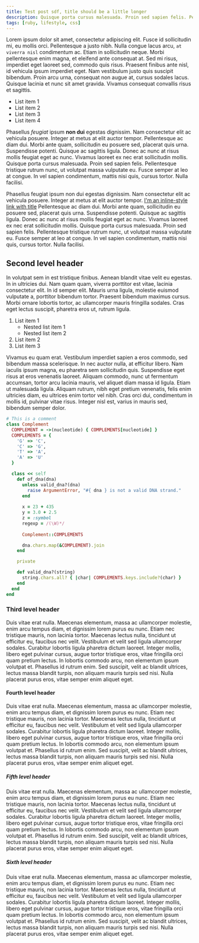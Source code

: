 ```yaml
---
title: Test post sdf, title should be a little longer
description: Quisque porta cursus malesuada. Proin sed sapien felis. Pellentesque tristique rutrum nunc, ut volutpat massa vulputate eu. Fusce semper at leo at congue. In vel sapien condimentum, mattis nisi quis, cursus tortor. Nulla facilisi.
tags: [ruby, lifestyle, css]
---
```


Lorem ipsum dolor sit amet, consectetur adipiscing elit. Fusce id sollicitudin mi, eu mollis orci. Pellentesque a justo nibh. Nulla congue lacus arcu, `at viverra nisl` condimentum ac. Etiam in sollicitudin neque. Morbi pellentesque enim magna, et eleifend ante consequat at. Sed mi risus, imperdiet eget laoreet sed, commodo quis risus. Praesent finibus ante nisl, id vehicula ipsum imperdiet eget. Nam vestibulum justo quis suscipit bibendum. Proin arcu urna, consequat non augue at, cursus sodales lacus. Quisque lacinia et nunc sit amet gravida. Vivamus consequat convallis risus et sagittis.

- List item 1
- List item 2
- List item 3
- List item 4

Phasellus *feugiat* ipsum **non dui** egestas dignissim. Nam consectetur elit ac vehicula posuere. Integer at metus at elit auctor tempor. Pellentesque ac diam dui. Morbi ante quam, sollicitudin eu posuere sed, placerat quis urna. Suspendisse potenti. Quisque ac sagittis ligula. Donec ac nunc at risus mollis feugiat eget ac nunc. Vivamus laoreet ex nec erat sollicitudin mollis. Quisque porta cursus malesuada. Proin sed sapien felis. Pellentesque tristique rutrum nunc, ut volutpat massa vulputate eu. Fusce semper at leo at congue. In vel sapien condimentum, mattis nisi quis, cursus tortor. Nulla facilisi.

Phasellus feugiat ipsum non dui egestas dignissim. Nam consectetur elit ac vehicula posuere. Integer at metus at elit auctor tempor. [I'm an inline-style link with title](https://www.google.com "Google's Homepage") Pellentesque ac diam dui. Morbi ante quam, sollicitudin eu posuere sed, placerat quis urna. Suspendisse potenti. Quisque ac sagittis ligula. Donec ac nunc at risus mollis feugiat eget ac nunc. Vivamus laoreet ex nec erat sollicitudin mollis. Quisque porta cursus malesuada. Proin sed sapien felis. Pellentesque tristique rutrum nunc, ut volutpat massa vulputate eu. Fusce semper at leo at congue. In vel sapien condimentum, mattis nisi quis, cursus tortor. Nulla facilisi.

## Second level header

In volutpat sem in est tristique finibus. Aenean blandit vitae velit eu egestas. In in ultricies dui. Nam quam quam, viverra porttitor est vitae, lacinia consectetur elit. In id semper elit. Mauris urna ligula, molestie euismod vulputate a, porttitor bibendum tortor. Praesent bibendum maximus cursus. Morbi ornare lobortis tortor, ac ullamcorper mauris fringilla sodales. Cras eget lectus suscipit, pharetra eros ut, rutrum ligula.

1. List item 1
    - Nested list item 1
    - Nested list item 2
2. List item 2
3. List item 3

Vivamus eu quam erat. Vestibulum imperdiet sapien a eros commodo, sed bibendum massa scelerisque. In nec auctor nulla, at efficitur libero. Nam iaculis ipsum magna, eu pharetra sem sollicitudin quis. Suspendisse eget risus at eros venenatis laoreet. Aliquam commodo, nunc ut fermentum accumsan, tortor arcu lacinia mauris, vel aliquet diam massa id ligula. Etiam ut malesuada ligula. Aliquam rutrum, nibh eget pretium venenatis, felis enim ultricies diam, eu ultrices enim tortor vel nibh. Cras orci dui, condimentum in mollis id, pulvinar vitae risus. Integer nisl est, varius in mauris sed, bibendum semper dolor.

```ruby
# This is a comment
class Complement
  COMPLEMENT = ->(nucleotide) { COMPLEMENTS[nucleotide] }
  COMPLEMENTS = {
    'G' => 'C',
    'C' => 'G',
    'T' => 'A',
    'A' => 'U'
  }

  class << self
    def of_dna(dna)
      unless valid_dna?(dna)
        raise ArgumentError, "#{ dna } is not a valid DNA strand."
      end
      
      x = 23 + 435
      y = 3.0 + 2.5
      z = :symbol
      regexp = /(\W)*/
      
      Complement::COMPLEMENTS

      dna.chars.map(&COMPLEMENT).join
    end

    private

    def valid_dna?(string)
      string.chars.all? { |char| COMPLEMENTS.keys.include?(char) }
    end
  end
end
```

### Third level header

Duis vitae erat nulla. Maecenas elementum, massa ac ullamcorper molestie, enim arcu tempus diam, et dignissim lorem purus eu nunc. Etiam nec tristique mauris, non lacinia tortor. Maecenas lectus nulla, tincidunt ut efficitur eu, faucibus nec velit. Vestibulum et velit sed ligula ullamcorper sodales. Curabitur lobortis ligula pharetra dictum laoreet. Integer mollis, libero eget pulvinar cursus, augue tortor tristique eros, vitae fringilla orci quam pretium lectus. In lobortis commodo arcu, non elementum ipsum volutpat et. Phasellus id rutrum enim. Sed suscipit, velit ac blandit ultrices, lectus massa blandit turpis, non aliquam mauris turpis sed nisi. Nulla placerat purus eros, vitae semper enim aliquet eget. 

#### Fourth level header

Duis vitae erat nulla. Maecenas elementum, massa ac ullamcorper molestie, enim arcu tempus diam, et dignissim lorem purus eu nunc. Etiam nec tristique mauris, non lacinia tortor. Maecenas lectus nulla, tincidunt ut efficitur eu, faucibus nec velit. Vestibulum et velit sed ligula ullamcorper sodales. Curabitur lobortis ligula pharetra dictum laoreet. Integer mollis, libero eget pulvinar cursus, augue tortor tristique eros, vitae fringilla orci quam pretium lectus. In lobortis commodo arcu, non elementum ipsum volutpat et. Phasellus id rutrum enim. Sed suscipit, velit ac blandit ultrices, lectus massa blandit turpis, non aliquam mauris turpis sed nisi. Nulla placerat purus eros, vitae semper enim aliquet eget. 

##### Fifth level header

Duis vitae erat nulla. Maecenas elementum, massa ac ullamcorper molestie, enim arcu tempus diam, et dignissim lorem purus eu nunc. Etiam nec tristique mauris, non lacinia tortor. Maecenas lectus nulla, tincidunt ut efficitur eu, faucibus nec velit. Vestibulum et velit sed ligula ullamcorper sodales. Curabitur lobortis ligula pharetra dictum laoreet. Integer mollis, libero eget pulvinar cursus, augue tortor tristique eros, vitae fringilla orci quam pretium lectus. In lobortis commodo arcu, non elementum ipsum volutpat et. Phasellus id rutrum enim. Sed suscipit, velit ac blandit ultrices, lectus massa blandit turpis, non aliquam mauris turpis sed nisi. Nulla placerat purus eros, vitae semper enim aliquet eget. 

##### Sixth level header

Duis vitae erat nulla. Maecenas elementum, massa ac ullamcorper molestie, enim arcu tempus diam, et dignissim lorem purus eu nunc. Etiam nec tristique mauris, non lacinia tortor. Maecenas lectus nulla, tincidunt ut efficitur eu, faucibus nec velit. Vestibulum et velit sed ligula ullamcorper sodales. Curabitur lobortis ligula pharetra dictum laoreet. Integer mollis, libero eget pulvinar cursus, augue tortor tristique eros, vitae fringilla orci quam pretium lectus. In lobortis commodo arcu, non elementum ipsum volutpat et. Phasellus id rutrum enim. Sed suscipit, velit ac blandit ultrices, lectus massa blandit turpis, non aliquam mauris turpis sed nisi. Nulla placerat purus eros, vitae semper enim aliquet eget. 
